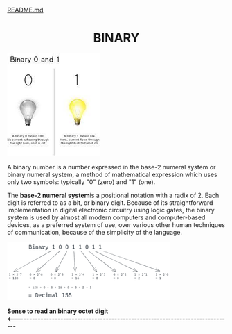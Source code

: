 [README.md](README.md)

# <center>  BINARY<br>

![xx](images/binary_on_off.jpeg)<br>


A binary number is a number expressed in the base-2 numeral system or binary numeral system, a method of mathematical expression which uses only two symbols: typically "0" (zero) and "1" (one).

The <B>base-2 numeral system</b>is a positional notation with a radix of 2. Each digit is referred to as a bit, or binary digit. Because of its straightforward implementation in digital electronic circuitry using logic gates, the binary system is used by almost all modern computers and computer-based devices, as a preferred system of use, over various other human techniques of communication, because of the simplicity of the language.
<br>

![yy](images/binary_numbers.png)<br>

<b>Sense to read an binary octet digit<br>
<-----------------------------------------------------------------------------